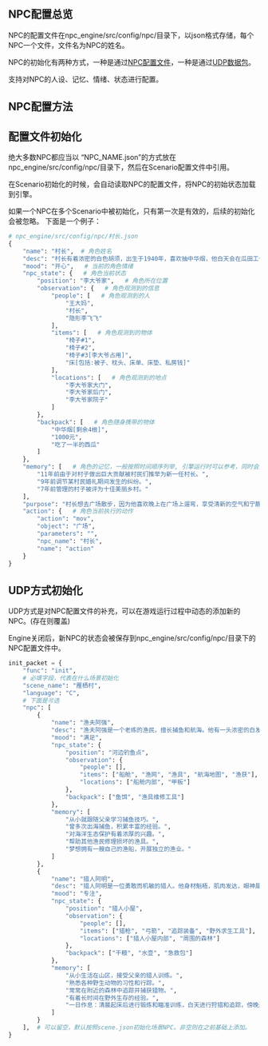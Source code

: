 ## NPC配置总览
NPC的配置文件在npc_engine/src/config/npc/目录下，以json格式存储，每个NPC一个文件，文件名为NPC的姓名。

NPC的初始化有两种方式，一种是通过[NPC配置文件](#配置文件初始化)，一种是通过[UDP数据包](#udp方式初始化)。

支持对NPC的人设、记忆、情绪、状态进行配置。

## NPC配置方法
## 配置文件初始化
绝大多数NPC都应当以 “NPC_NAME.json”的方式放在npc_engine/src/config/npc/目录下，然后在Scenario配置文件中引用。

在Scenario初始化的时候，会自动读取NPC的配置文件，将NPC的初始状态加载到引擎。

如果一个NPC在多个Scenario中被初始化，只有第一次是有效的，后续的初始化会被忽略。
下面是一个例子：
```python
# npc_engine/src/config/npc/村长.json
{
    "name": "村长",  # 角色姓名
    "desc": "村长有着浓密的白色胡须，出生于1940年，喜欢抽中华烟，他白天会在瓜田工作，晚上会在广场上遛弯，如果遇到矛盾他会主持调节，太晚了的时候就会回家睡觉。村长最喜欢吃西瓜。",  # 角色描述，一般包含外貌、出生日期、兴趣爱好、生活习惯等
    "mood": "开心",   # 当前的角色情绪
    "npc_state": {   # 角色当前状态
        "position": "李大爷家",   # 角色所在位置
        "observation": {   # 角色观测到的信息
            "people": [   # 角色观测到的人
                "王大妈",
                "村长",
                "隐形李飞飞"
            ],
            "items": [   # 角色观测到的物体
                "椅子#1",
                "椅子#2",
                "椅子#3[李大爷占用]",
                "床[包括:被子、枕头、床单、床垫、私房钱]"
            ],
            "locations": [   # 角色观测到的地点
                "李大爷家大门",
                "李大爷家后门",
                "李大爷家院子"
            ]
        },
        "backpack": [   # 角色随身携带的物体
            "中华烟[剩余4根]",
            "1000元",
            "吃了一半的西瓜"
        ]
    },
    "memory": [   # 角色的记忆，一般按照时间顺序列举, 引擎运行时可以参考，同时会更新一部分
        "11年前由于对村子做出巨大贡献被村民们推举为新一任村长。",
        "9年前调节某村民婚礼期间发生的纠纷。",
        "7年前管理的村子被评为十佳美丽乡村。"
    ],
    "purpose": "村长想去广场散步，因为他喜欢晚上在广场上遛弯，享受清新的空气和宁静的夜晚。",   # 角色当前的意图，一般指短期意图
    "action": {   # 角色当前执行的动作
        "action": "mov",
        "object": "广场",
        "parameters": "",
        "npc_name": "村长",
        "name": "action"
    }
}
```

## UDP方式初始化
UDP方式是对NPC配置文件的补充，可以在游戏运行过程中动态的添加新的NPC。(存在则覆盖)

Engine关闭后，新NPC的状态会被保存到npc_engine/src/config/npc/目录下的NPC配置文件中。
```python
init_packet = {
    "func": "init",
    # 必填字段，代表在什么场景初始化
    "scene_name": "雁栖村",
    "language": "C",
    # 下面是🉑️选
    "npc": [
        {
            "name": "渔夫阿强",
            "desc": "渔夫阿强是一个老练的渔民，擅长捕鱼和航海。他有一头浓密的白发和一双狡猾的眼睛。阿强经验丰富，对海洋和天气变化有着敏锐的观察力。",
            "mood": "满足",
            "npc_state": {
                "position": "河边钓鱼点",
                "observation": {
                    "people": [],
                    "items": ["船舱", "渔网", "渔具", "航海地图", "渔获"],
                    "locations": ["船舱内部", "甲板"]
                },
                "backpack": ["鱼饵", "渔具维修工具"]
            },
            "memory": [
                "从小就跟随父亲学习捕鱼技巧。",
                "曾多次出海捕鱼，积累丰富的经验。",
                "对海洋生态保护有着浓厚的兴趣。",
                "帮助其他渔民修理损坏的渔具。",
                "梦想拥有一艘自己的渔船，开展独立的渔业。"
            ]
        },
        {
            "name": "猎人阿明",
            "desc": "猎人阿明是一位勇敢而机敏的猎人。他身材魁梧，肌肉发达，眼神犀利。阿明擅长追踪和狩猎各种野生动物，具有过人的耐力和狙击技巧。",
            "mood": "专注",
            "npc_state": {
                "position": "猎人小屋",
                "observation": {
                    "people": [],
                    "items": ["猎枪", "弓箭", "追踪装备", "野外求生工具"],
                    "locations": ["猎人小屋内部", "周围的森林"]
                },
                "backpack": ["干粮", "水壶", "急救包"]
            },
            "memory": [
                "从小生活在山区，接受父亲的猎人训练。",
                "熟悉各种野生动物的习性和行踪。",
                "常常在附近的森林中追踪并捕获猎物。",
                "有着长时间在野外生存的经验。",
                "一日作息：清晨起床后进行锻炼和瞄准训练，白天进行狩猎和追踪，傍晚返回小屋整理装备并准备晚餐，晚上休息并回顾一天的狩猎经历。"
            ]
        }
    ],  # 可以留空，默认按照scene.json初始化场景NPC。非空则在之前基础上添加。
}
```


